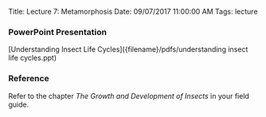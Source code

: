 Title: Lecture 7: Metamorphosis
Date: 09/07/2017 11:00:00 AM
Tags: lecture


### PowerPoint Presentation
[Understanding Insect Life Cycles]({filename}/pdfs/understanding insect life cycles.ppt)

### Reference
Refer to the chapter *The Growth and Development of Insects* in your field guide.
